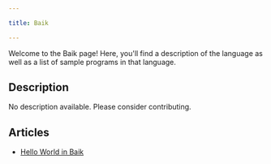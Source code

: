 ```yaml
---

title: Baik

---
```


Welcome to the Baik page! Here, you'll find a description of the language as well as a list of sample programs in that language.

## Description

No description available. Please consider contributing.

## Articles

- [Hello World in Baik](https://sampleprograms.io/projects/hello-world/baik)